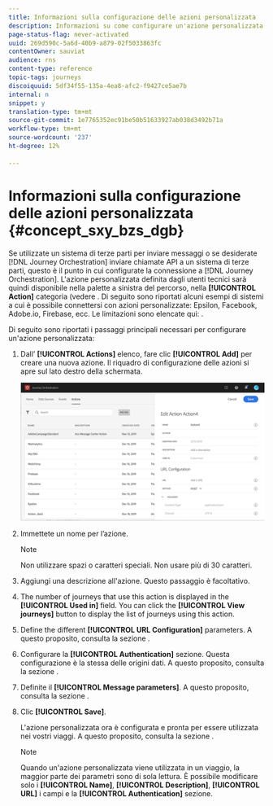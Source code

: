 ```yaml
---
title: Informazioni sulla configurazione delle azioni personalizzata
description: Informazioni su come configurare un'azione personalizzata
page-status-flag: never-activated
uuid: 269d590c-5a6d-40b9-a879-02f5033863fc
contentOwner: sauviat
audience: rns
content-type: reference
topic-tags: journeys
discoiquuid: 5df34f55-135a-4ea8-afc2-f9427ce5ae7b
internal: n
snippet: y
translation-type: tm+mt
source-git-commit: 1e7765352ec91be50b51633927ab038d3492b71a
workflow-type: tm+mt
source-wordcount: '237'
ht-degree: 12%

---
```



# Informazioni sulla configurazione delle azioni personalizzata {#concept_sxy_bzs_dgb}

Se utilizzate un sistema di terze parti per inviare messaggi o se desiderate [!DNL Journey Orchestration] inviare chiamate API a un sistema di terze parti, questo è il punto in cui configurate la connessione a [!DNL Journey Orchestration]. L&#39;azione personalizzata definita dagli utenti tecnici sarà quindi disponibile nella palette a sinistra del percorso, nella **[!UICONTROL Action]** categoria (vedere [](../building-journeys/about-action-activities.md). Di seguito sono riportati alcuni esempi di sistemi a cui è possibile connettersi con azioni personalizzate: Epsilon, Facebook,  Adobe.io, Firebase, ecc.
Le limitazioni sono elencate qui: [](../action/custom-action-limitations.md).

Di seguito sono riportati i passaggi principali necessari per configurare un&#39;azione personalizzata:

1. Dall’ **[!UICONTROL Actions]** elenco, fare clic **[!UICONTROL Add]** per creare una nuova azione. Il riquadro di configurazione delle azioni si apre sul lato destro della schermata.

   ![](../assets/custom2.png)

1. Immettete un nome per l’azione.

   >[!NOTE]
   >
   >Non utilizzare spazi o caratteri speciali. Non usare più di 30 caratteri.

1. Aggiungi una descrizione all&#39;azione. Questo passaggio è facoltativo.
1. The number of journeys that use this action is displayed in the **[!UICONTROL Used in]** field. You can click the **[!UICONTROL View journeys]** button to display the list of  journeys using this action.
1. Define the different **[!UICONTROL URL Configuration]** parameters. A questo proposito, consulta la sezione [](../action/url-configuration.md).
1. Configurare la **[!UICONTROL Authentication]** sezione. Questa configurazione è la stessa delle origini dati.  A questo proposito, consulta la sezione [](../datasource/external-data-sources.md#section_wjp_nl5_nhb).
1. Definite il **[!UICONTROL Message parameters]**. A questo proposito, consulta la sezione [](../action/defining-the-message-parameters.md).
1. Clic **[!UICONTROL Save]**.

   L&#39;azione personalizzata ora è configurata e pronta per essere utilizzata nei vostri viaggi. A questo proposito, consulta la sezione [](../building-journeys/about-action-activities.md).

   >[!NOTE]
   >
   >Quando un&#39;azione personalizzata viene utilizzata in un viaggio, la maggior parte dei parametri sono di sola lettura. È possibile modificare solo i **[!UICONTROL Name]**, **[!UICONTROL Description]**, **[!UICONTROL URL]** i campi e la **[!UICONTROL Authentication]** sezione.
